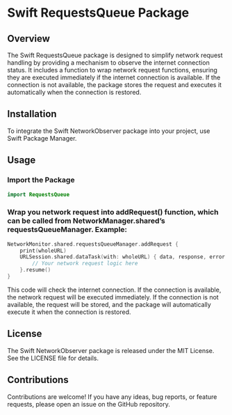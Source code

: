 # Swift RequestsQueue Package
## Overview
The Swift RequestsQueue package is designed to simplify network request handling by providing a mechanism to observe the internet connection status. It includes a function to wrap network request functions, ensuring they are executed immediately if the internet connection is available. If the connection is not available, the package stores the request and executes it automatically when the connection is restored.
## Installation
To integrate the Swift NetworkObserver package into your project, use Swift Package Manager.
## Usage
### Import the Package
```Swift
import RequestsQueue
```
### Wrap you network request into addRequest() function, which can be called from NetworkManager.shared’s requestsQueueManager. Example:
```Swift
NetworkMonitor.shared.requestsQueueManager.addRequest {
    print(wholeURL)
    URLSession.shared.dataTask(with: wholeURL) { data, response, error in
        // Your network request logic here
    }.resume()
}
```
This code will check the internet connection. If the connection is available, the network request will be executed immediately. If the connection is not available, the request will be stored, and the package will automatically execute it when the connection is restored.
## License
The Swift NetworkObserver package is released under the MIT License. See the LICENSE file for details.
## Contributions
Contributions are welcome! If you have any ideas, bug reports, or feature requests, please open an issue on the GitHub repository.
